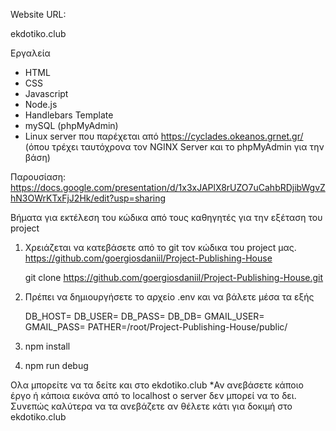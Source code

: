 Website URL: 

ekdotiko.club


Εργαλεία 
- HTML
- CSS
- Javascript
- Node.js
- Handlebars Template
- mySQL (phpMyAdmin) 
- Linux server 
που παρέχεται από https://cyclades.okeanos.grnet.gr/
(όπου τρέχει ταυτόχρονα τον NGINX Server και το phpMyAdmin για την βάση)


Παρουσίαση: https://docs.google.com/presentation/d/1x3xJAPlX8rUZO7uCahbRDjibWgvZhN3OWrKTxFjJ2Hk/edit?usp=sharing

Βήματα για εκτέλεση του κώδικα από τους καθηγητές για την εξέταση του project

1)  Χρειάζεται να κατεβάσετε από το git τον κώδικα του project μας.
    https://github.com/goergiosdaniil/Project-Publishing-House

    git clone https://github.com/goergiosdaniil/Project-Publishing-House.git


2)  Πρέπει να δημιουργήσετε το αρχείο .env και να βάλετε μέσα τα εξής

    DB_HOST=
    DB_USER=
    DB_PASS=
    DB_DB=
    GMAIL_USER=
    GMAIL_PASS=
    PATHER=/root/Project-Publishing-House/public/

3) npm install 

4) npm run debug


Ολα μπορείτε να τα δείτε και στο ekdotiko.club
*Αν ανεβάσετε κάποιο έργο ή κάποια εικόνα από το localhost
ο server δεν μπορεί να το δει. Συνεπώς καλύτερα να τα ανεβάζετε 
αν θέλετε κάτι για δοκιμή στο ekdotiko.club


